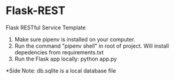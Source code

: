 # Flask-REST

Flask RESTful Service Template

1. Make sure pipenv is installed on your computer.
2. Run the command "pipenv shell" in root of project. Will install depedencies from requirements.txt
3. Run the Flask app locally: python app.py

*Side Note: db.sqlite is a local database file

